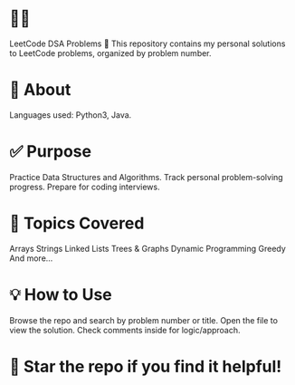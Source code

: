 # 👨‍💻
LeetCode DSA Problems 📘
This repository contains my personal solutions to LeetCode problems, organized by problem number.

# 📌 About
Languages used:  Python3, Java.

# ✅ Purpose
Practice Data Structures and Algorithms.
Track personal problem-solving progress.
Prepare for coding interviews.


# 🧠 Topics Covered
Arrays
Strings
Linked Lists
Trees & Graphs
Dynamic Programming
Greedy
And more...


# 💡 How to Use
Browse the repo and search by problem number or title.
Open the file to view the solution.
Check comments inside for logic/approach.


# 🌟 Star the repo if you find it helpful!
